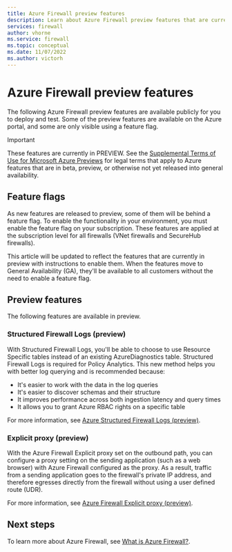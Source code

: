 ```yaml
---
title: Azure Firewall preview features
description: Learn about Azure Firewall preview features that are currently publicly available.
services: firewall
author: vhorne
ms.service: firewall
ms.topic: conceptual
ms.date: 11/07/2022
ms.author: victorh
---
```


# Azure Firewall preview features

The following Azure Firewall preview features are available publicly for you to deploy and test. Some of the preview features are available on the Azure portal, and some are only visible using a feature flag.

> [!IMPORTANT]
> These features are currently in PREVIEW.
> See the [Supplemental Terms of Use for Microsoft Azure Previews](https://azure.microsoft.com/support/legal/preview-supplemental-terms/) for legal terms that apply to Azure features that are in beta, preview, or otherwise not yet released into general availability.

## Feature flags

As new features are released to preview, some of them will be behind a feature flag. To enable the functionality in your environment, you must enable the feature flag on your subscription. These features are applied at the subscription level for all firewalls (VNet firewalls and SecureHub firewalls).  

This article will be updated to reflect the features that are currently in preview with instructions to enable them. When the features move to General Availability (GA), they'll be available to all customers without the need to enable a feature flag. 

## Preview features

The following features are available in preview.

### Structured Firewall Logs (preview)

With Structured Firewall Logs, you'll be able to choose to use Resource Specific tables instead of an existing AzureDiagnostics table. Structured Firewall Logs is required for Policy Analytics. This new method helps you with better log querying and is recommended because:

- It's easier to work with the data in the log queries
- It's easier to discover schemas and their structure
- It improves performance across both ingestion latency and query times
- It allows you to grant Azure RBAC rights on a specific table

For more information, see [Azure Structured Firewall Logs (preview)](firewall-structured-logs.md).

### Explicit proxy (preview)

With the Azure Firewall Explicit proxy set on the outbound path, you can configure a proxy setting on the sending application (such as a web browser) with Azure Firewall configured as the proxy. As a result, traffic from a sending application goes to the firewall's private IP address, and therefore egresses directly from the firewall without using a user defined route (UDR).

For more information, see [Azure Firewall Explicit proxy (preview)](explicit-proxy.md).


## Next steps

To learn more about Azure Firewall, see [What is Azure Firewall?](overview.md).